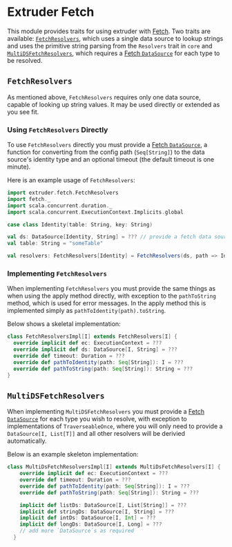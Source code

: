 # Extruder Fetch
This module provides traits for using extruder with [Fetch](https://github.com/47deg/fetch). Two traits are available: [`FetchResolvers`](src/main/scala/extruder/fetch/FetchResolvers.scala), which uses a single data source to lookup strings and uses the primitive string parsing from the `Resolvers` trait in `core` and [`MultiDSFetchResolvers`](src/main/scala/extruder/fetch/MultiDSFetchResolvers.scala), which requires a [Fetch `DataSource`](http://47deg.github.io/fetch/docs.html#usage-2-writing-your-first-data-source-0) for each type to be resolved.
## `FetchResolvers`
As mentioned above, `FetchResolvers` requires only one data source, capable of looking up string values. It may be used directly or extended as you see fit.
### Using `FetchResolvers` Directly
To use `FetchResolvers` directly you must provide a [Fetch `DataSource`](http://47deg.github.io/fetch/docs.html#usage-2-writing-your-first-data-source-0), a function for converting from the config path (`Seq[String]`) to the data source's identity type and an optional timeout (the default timeout is one minute).

Here is an example usage of `FetchResolvers`:

```scala
import extruder.fetch.FetchResolvers
import fetch._
import scala.concurrent.duration._
import scala.concurrent.ExecutionContext.Implicits.global

case class Identity(table: String, key: String)

val ds: DataSource[Identity, String] = ??? // provide a fetch data source here
val table: String = "someTable"

val resolvers: FetchResolvers[Identity] = FetchResolvers(ds, path => Identity(table, path.mkString(".")), 30.seconds)
```

### Implementing `FetchResolvers`
When implementing `FetchResolvers` you must provide the same things as when using the apply method directly, with exception to the `pathToString` method, which is used for error messages. In the apply method this is implemented simply as `pathToIdentity(path).toString`.


Below shows a skeletal implementation:
```scala
class FetchResolversImpl[I] extends FetchResolvers[I] {
  override implicit def ec: ExecutionContext = ???
  override implicit def ds: DataSource[I, String] = ???
  override def timeout: Duration = ???
  override def pathToIdentity(path: Seq[String]): I = ???
  override def pathToString(path: Seq[String]): String = ???
}
```
## `MultiDSFetchResolvers`
When implementing `MultiDSFetchResolvers` you must provide a [Fetch `DataSource`](http://47deg.github.io/fetch/docs.html#usage-2-writing-your-first-data-source-0) for each type you wish to resolve, with exception to implementations of `TraverseableOnce`, where you will only need to provide a `DataSource[I, List[T]]` and all other resolvers will be derivied automatically.

Below is an example skeleton implementation:
```scala
class MultiDsFetchResolversImpl[I] extends MultiDsFetchResolvers[I] {
    override implicit def ec: ExecutionContext = ???
    override def timeout: Duration = ???
    override def pathToIdentity(path: Seq[String]): I = ???
    override def pathToString(path: Seq[String]): String = ???

    implicit def listDs: DataSource[I, List[String]] = ???
    implicit def stringDs: DataSource[I, String] = ???
    implicit def intDs: DataSource[I, Int] = ???
    implicit def longDs: DataSource[I, Long] = ???
    // add more `DataSource`s as required
  }
```
